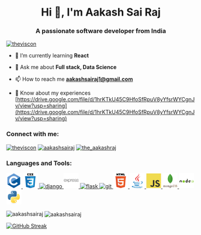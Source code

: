 <h1 align="center">Hi 👋, I'm Aakash Sai Raj</h1>
<h3 align="center">A passionate software developer from India</h3>

<p align="left"> <a href="https://twitter.com/theviscon" target="blank"><img src="https://img.shields.io/twitter/follow/theviscon?logo=twitter&style=for-the-badge" alt="theviscon" /></a> </p>

- 🌱 I’m currently learning **React**

- 💬 Ask me about **Full stack, Data Science**

- 📫 How to reach me **aakashsairaj1@gmail.com**

- 📄 Know about my experiences [https://drive.google.com/file/d/1hrKTkU45C9HfoSfRpuV8yYfsrWYCgnJv/view?usp=sharing](https://drive.google.com/file/d/1hrKTkU45C9HfoSfRpuV8yYfsrWYCgnJv/view?usp=sharing)

<h3 align="left">Connect with me:</h3>
<p align="left">
<a href="https://twitter.com/theviscon" target="blank"><img align="center" src="https://raw.githubusercontent.com/rahuldkjain/github-profile-readme-generator/master/src/images/icons/Social/twitter.svg" alt="theviscon" height="30" width="40" /></a>
<a href="https://linkedin.com/in/aakashsairaj" target="blank"><img align="center" src="https://raw.githubusercontent.com/rahuldkjain/github-profile-readme-generator/master/src/images/icons/Social/linked-in-alt.svg" alt="aakashsairaj" height="30" width="40" /></a>
<a href="https://instagram.com/the_aakashraj" target="blank"><img align="center" src="https://raw.githubusercontent.com/rahuldkjain/github-profile-readme-generator/master/src/images/icons/Social/instagram.svg" alt="the_aakashraj" height="30" width="40" /></a>
</p>

<h3 align="left">Languages and Tools:</h3>
<p align="left"> <a href="https://www.cprogramming.com/" target="_blank" rel="noreferrer"> <img src="https://raw.githubusercontent.com/devicons/devicon/master/icons/c/c-original.svg" alt="c" width="40" height="40"/> </a> <a href="https://www.w3schools.com/css/" target="_blank" rel="noreferrer"> <img src="https://raw.githubusercontent.com/devicons/devicon/master/icons/css3/css3-original-wordmark.svg" alt="css3" width="40" height="40"/> </a> <a href="https://www.djangoproject.com/" target="_blank" rel="noreferrer"> <img src="https://cdn.worldvectorlogo.com/logos/django.svg" alt="django" width="40" height="40"/> </a> <a href="https://expressjs.com" target="_blank" rel="noreferrer"> <img src="https://raw.githubusercontent.com/devicons/devicon/master/icons/express/express-original-wordmark.svg" alt="express" width="40" height="40"/> </a> <a href="https://flask.palletsprojects.com/" target="_blank" rel="noreferrer"> <img src="https://www.vectorlogo.zone/logos/pocoo_flask/pocoo_flask-icon.svg" alt="flask" width="40" height="40"/> </a> <a href="https://git-scm.com/" target="_blank" rel="noreferrer"> <img src="https://www.vectorlogo.zone/logos/git-scm/git-scm-icon.svg" alt="git" width="40" height="40"/> </a> <a href="https://www.w3.org/html/" target="_blank" rel="noreferrer"> <img src="https://raw.githubusercontent.com/devicons/devicon/master/icons/html5/html5-original-wordmark.svg" alt="html5" width="40" height="40"/> </a> <a href="https://www.java.com" target="_blank" rel="noreferrer"> <img src="https://raw.githubusercontent.com/devicons/devicon/master/icons/java/java-original.svg" alt="java" width="40" height="40"/> </a> <a href="https://developer.mozilla.org/en-US/docs/Web/JavaScript" target="_blank" rel="noreferrer"> <img src="https://raw.githubusercontent.com/devicons/devicon/master/icons/javascript/javascript-original.svg" alt="javascript" width="40" height="40"/> </a> <a href="https://www.mongodb.com/" target="_blank" rel="noreferrer"> <img src="https://raw.githubusercontent.com/devicons/devicon/master/icons/mongodb/mongodb-original-wordmark.svg" alt="mongodb" width="40" height="40"/> </a> <a href="https://nodejs.org" target="_blank" rel="noreferrer"> <img src="https://raw.githubusercontent.com/devicons/devicon/master/icons/nodejs/nodejs-original-wordmark.svg" alt="nodejs" width="40" height="40"/> </a> <a href="https://www.python.org" target="_blank" rel="noreferrer"> <img src="https://raw.githubusercontent.com/devicons/devicon/master/icons/python/python-original.svg" alt="python" width="40" height="40"/> </a> </p>

<p><img align="left" src="https://github-readme-stats.vercel.app/api/top-langs?username=aakashsairaj&show_icons=true&locale=en&layout=compact" alt="aakashsairaj" /></p>

<p>&nbsp;<img align="center" src="https://github-readme-stats.vercel.app/api?username=aakashsairaj&show_icons=true&locale=en" alt="aakashsairaj" /></p>

[![GitHub Streak](https://streak-stats.demolab.com/?user=AakashSaiRaj)](https://git.io/streak-stats)


